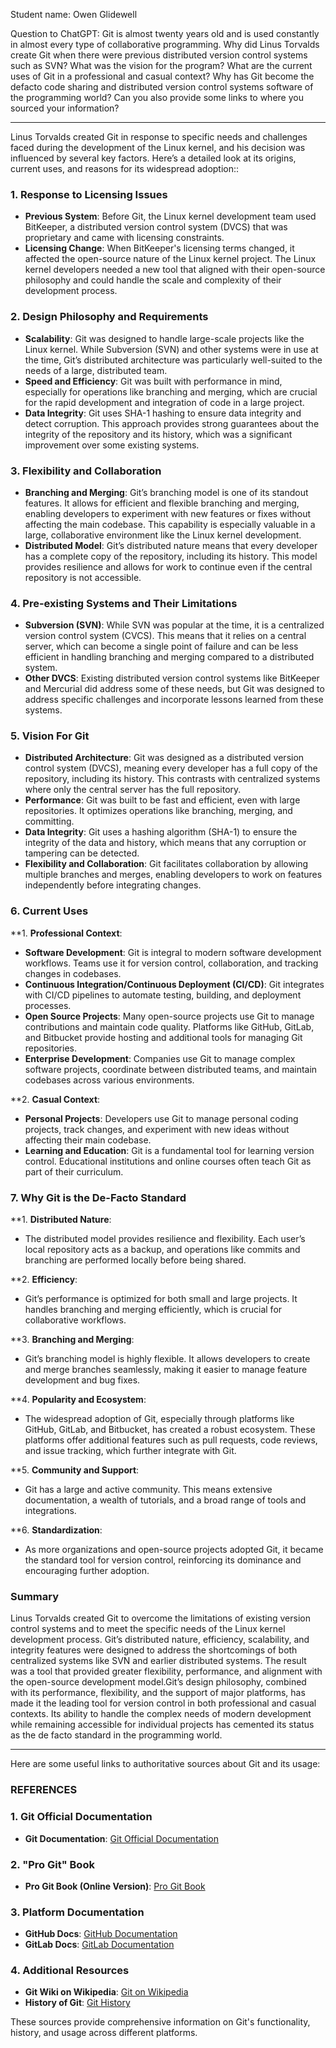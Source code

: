 Student name: Owen Glidewell

Question to ChatGPT: Git is almost twenty years old and is used constantly in almost every type of collaborative programming. Why did Linus Torvalds create Git when there were previous distributed version control systems such as SVN? What was the vision for the program? What are the current uses of Git in a professional and casual context? Why has Git become the defacto code sharing and distributed version control systems software of the programming world? Can you also provide some links to where you sourced your information?

------------------------------------------------------------------------------------------------

Linus Torvalds created Git in response to specific needs and challenges faced during the development of the Linux kernel, and his decision was influenced by several key factors. Here’s a detailed look at its origins, current uses, and reasons for its widespread adoption::

### 1. **Response to Licensing Issues**

- **Previous System**: Before Git, the Linux kernel development team used BitKeeper, a distributed version control system (DVCS) that was proprietary and came with licensing constraints.
- **Licensing Change**: When BitKeeper's licensing terms changed, it affected the open-source nature of the Linux kernel project. The Linux kernel developers needed a new tool that aligned with their open-source philosophy and could handle the scale and complexity of their development process.

### 2. **Design Philosophy and Requirements**

- **Scalability**: Git was designed to handle large-scale projects like the Linux kernel. While Subversion (SVN) and other systems were in use at the time, Git’s distributed architecture was particularly well-suited to the needs of a large, distributed team.
- **Speed and Efficiency**: Git was built with performance in mind, especially for operations like branching and merging, which are crucial for the rapid development and integration of code in a large project.
- **Data Integrity**: Git uses SHA-1 hashing to ensure data integrity and detect corruption. This approach provides strong guarantees about the integrity of the repository and its history, which was a significant improvement over some existing systems.

### 3. **Flexibility and Collaboration**

- **Branching and Merging**: Git’s branching model is one of its standout features. It allows for efficient and flexible branching and merging, enabling developers to experiment with new features or fixes without affecting the main codebase. This capability is especially valuable in a large, collaborative environment like the Linux kernel development.
- **Distributed Model**: Git’s distributed nature means that every developer has a complete copy of the repository, including its history. This model provides resilience and allows for work to continue even if the central repository is not accessible.

### 4. **Pre-existing Systems and Their Limitations**

- **Subversion (SVN)**: While SVN was popular at the time, it is a centralized version control system (CVCS). This means that it relies on a central server, which can become a single point of failure and can be less efficient in handling branching and merging compared to a distributed system.
- **Other DVCS**: Existing distributed version control systems like BitKeeper and Mercurial did address some of these needs, but Git was designed to address specific challenges and incorporate lessons learned from these systems.

### 5. **Vision For Git**

- **Distributed Architecture**: Git was designed as a distributed version control system (DVCS), meaning every developer has a full copy of the repository, including its history. This contrasts with centralized systems where only the central server has the full repository.
- **Performance**: Git was built to be fast and efficient, even with large repositories. It optimizes operations like branching, merging, and committing.
- **Data Integrity**: Git uses a hashing algorithm (SHA-1) to ensure the integrity of the data and history, which means that any corruption or tampering can be detected.
- **Flexibility and Collaboration**: Git facilitates collaboration by allowing multiple branches and merges, enabling developers to work on features independently before integrating changes.

### 6. **Current Uses**

**1. **Professional Context**:
   - **Software Development**: Git is integral to modern software development workflows. Teams use it for version control, collaboration, and tracking changes in codebases.
   - **Continuous Integration/Continuous Deployment (CI/CD)**: Git integrates with CI/CD pipelines to automate testing, building, and deployment processes.
   - **Open Source Projects**: Many open-source projects use Git to manage contributions and maintain code quality. Platforms like GitHub, GitLab, and Bitbucket provide hosting and additional tools for managing Git repositories.
   - **Enterprise Development**: Companies use Git to manage complex software projects, coordinate between distributed teams, and maintain codebases across various environments.

**2. **Casual Context**:
   - **Personal Projects**: Developers use Git to manage personal coding projects, track changes, and experiment with new ideas without affecting their main codebase.
   - **Learning and Education**: Git is a fundamental tool for learning version control. Educational institutions and online courses often teach Git as part of their curriculum.

### 7. **Why Git is the De-Facto Standard**

**1. **Distributed Nature**:
   - The distributed model provides resilience and flexibility. Each user’s local repository acts as a backup, and operations like commits and branching are performed locally before being shared.

**2. **Efficiency**:
   - Git’s performance is optimized for both small and large projects. It handles branching and merging efficiently, which is crucial for collaborative workflows.

**3. **Branching and Merging**:
   - Git’s branching model is highly flexible. It allows developers to create and merge branches seamlessly, making it easier to manage feature development and bug fixes.

**4. **Popularity and Ecosystem**:
   - The widespread adoption of Git, especially through platforms like GitHub, GitLab, and Bitbucket, has created a robust ecosystem. These platforms offer additional features such as pull requests, code reviews, and issue tracking, which further integrate with Git.

**5. **Community and Support**:
   - Git has a large and active community. This means extensive documentation, a wealth of tutorials, and a broad range of tools and integrations. 

**6. **Standardization**:
   - As more organizations and open-source projects adopted Git, it became the standard tool for version control, reinforcing its dominance and encouraging further adoption.

### Summary

Linus Torvalds created Git to overcome the limitations of existing version control systems and to meet the specific needs of the Linux kernel development process. Git’s distributed nature, efficiency, scalability, and integrity features were designed to address the shortcomings of both centralized systems like SVN and earlier distributed systems. The result was a tool that provided greater flexibility, performance, and alignment with the open-source development model.Git’s design philosophy, combined with its performance, flexibility, and the support of major platforms, has made it the leading tool for version control in both professional and casual contexts. Its ability to handle the complex needs of modern development while remaining accessible for individual projects has cemented its status as the de facto standard in the programming world.

------------------------------------------------------------------------------------------------

Here are some useful links to authoritative sources about Git and its usage:

### REFERENCES

### 1. **Git Official Documentation**
   - **Git Documentation**: [Git Official Documentation](https://git-scm.com/doc)

### 2. **"Pro Git" Book**
   - **Pro Git Book (Online Version)**: [Pro Git Book](https://git-scm.com/book/en/v2)

### 3. **Platform Documentation**
   - **GitHub Docs**: [GitHub Documentation](https://docs.github.com/en)
   - **GitLab Docs**: [GitLab Documentation](https://docs.gitlab.com/)

### 4. **Additional Resources**
   - **Git Wiki on Wikipedia**: [Git on Wikipedia](https://en.wikipedia.org/wiki/Git_(software))
   - **History of Git**: [Git History](https://git-scm.com/about)

These sources provide comprehensive information on Git's functionality, history, and usage across different platforms.
